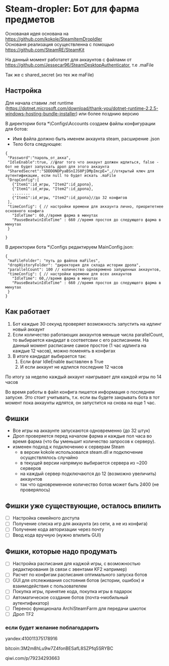 # Steam-dropler: Бот для фарма предметов

Основаная идея основана на https://github.com/kokole/SteamItemDropIdler
<br>Основаня реализация осуществленна с помощью https://github.com/SteamRE/SteamKit

На данный момент работатет для аккаунтов с файлами от https://github.com/Jessecar96/SteamDesktopAuthenticator, т.е .maFile

Так же с shared_secret (из тех же maFile)

## Настройка
Для начала ставим .net runtime (https://dotnet.microsoft.com/download/thank-you/dotnet-runtime-2.2.5-windows-hosting-bundle-installer)  или более позднию версию

В директории бота *\Configs\Accounts создаем файлы конфигурации для ботов:
 - Имя файла должно быть именем аккаунта steam, расширение .json
 - Тело бота следующее:
 ```
{
  "Password":"пароль_от_акка",
  "IdleEnable":true, //флаг того что аккаунт должен идлиться, false - бот не будет запускать дроп для этого аккаунта
  "SharedSecret":"SDDDONDPyaBSnIJS0PjDMpImcpE=",//открытый ключ для аутентификации, если null то будет искать .maFile
  "DropConfig":[
    {"Item1":id_игры, "Item2":id_дропа}, 
    {"Item1":id_игры, "Item2":id_дропа},
    ........
    {"Item1":id_игры, "Item2":id_дропа}//до 32 конфигов
  ],
  "timeConfig": { // настройки времени для аккаунта лично, приоритетнее основного конфига
    "IdleTime": 60,//время фарма в минутах
    "PauseBeatwinIdleTime" : 660 //время простоя до следующего фарма в минутах
  }
  
}
```

В директории бота *\Configs редактируем MainConfig.json:
 ```
{
  "maFileFolder": "путь до файлов maFiles",
  "dropHistoryFolder": "директория для склада истории дропа", 
  "parallelCount": 100 // количество одновремено запущенных аккаунтов,
  "timeConfig": { // настройки времени для всех аккаунтов
    "IdleTime": 60,//время фарма в минутах
    "PauseBeatwinIdleTime" : 660 //время простоя до следующего фарма в минутах
  }
}

```
## Как работает

1. Бот каждые 30 секунд проверяет возможность запустить на идлинг новый аккаунт 
1. Если количество работающих аккаунтов меньше числа parallelCount, то выбирается кандидат в  соответсвии с его расписанием. На данный момент расписание самое простое (1 час идлинга на каждые 12 часов), можно поменять в конфигах
1. В итоге кандидат выбирается так:
   1. Если флаг IdleEnable выставлен в True
   1. И если аккаунт не идлился последние 12 часов

По итогу за неделю каждый аккаунт наигрывает для каждой игры по 14 часов

Во время работы в файл конфига пишется информация о последнем запуске. Это стоит учитывать, т.к. если вы будете закрывать бота в тот момент пока аккаунты идлятся, он запустится на снова на еще 1 час.
  
## Фишки
- Все игры на аккаунте запускаются одновременно (до 32 штук)
- Дроп проверяется перед началом фарма и каждые пол часа во время фарма (что бы уменьшит количество запросов к серверу).
- изменен подход к подключению к серверам Steam
  - в версии kokole использовался steam.dll и подключение осуществлялось случайно
  - в текущей версии напрямую выбирается сервера из ~200 серверов 
  - на каждый сервер подключаются до 12 (возможно увеличить) аккаунтов
  - так что одновременное количество ботов может быть 2400 (не проверялось)
  
 ## Фишки уже существующие, осталось впилить
 - [ ] Настройка семейного доступа
 - [ ] Получение списка игр для аккаунта (из сети, а не из конфига)
 - [ ] Получение кода авторизации через почту
 - [ ] Ввод кода вручную (нужно впилить GUI)
 
 ## Фишки, которые надо продумать
 - [ ] Настройка расписания для каджой игры, с возможностью редактирования (в связи с эвентами KF2 например)
 - [ ] Расчет по конфигам расписания оптимального запуска ботов
 - [ ] GUI для отслеживания состояния ботов (истории, ошибок) и взаимодействия с пользователем
 - [ ] Покупка игры, принятие кода, покупка игры в падарок 
 - [ ] Автоматическое создание ботов (почта->мобильный аутентификатор)
 - [ ] Перенос функционала ArchiSteamFarm для передачи шмоток 
 - [ ] Дроп TF2
 
### если будет желание поблагодарить 
yandex:410011375178916

bitcoin:3M2m8hLu9w7Z4fonBESafL8SZPfq5SRYBC

qiwi.com/p/79234293663



  

